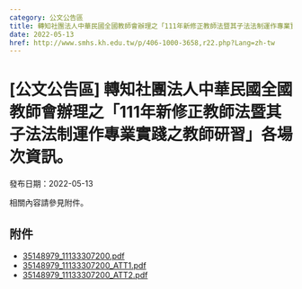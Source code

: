```yaml
---
category: 公文公告區
title: 轉知社團法人中華民國全國教師會辦理之「111年新修正教師法暨其子法法制運作專業實踐之教師研習」各場次資訊。
date: 2022-05-13
href: http://www.smhs.kh.edu.tw/p/406-1000-3658,r22.php?Lang=zh-tw
---
```


# [公文公告區] 轉知社團法人中華民國全國教師會辦理之「111年新修正教師法暨其子法法制運作專業實踐之教師研習」各場次資訊。

發布日期：2022-05-13

相關內容請參見附件。

## 附件

- [35148979_11133307200.pdf](https://www.smhs.kh.edu.tw/var/file/0/1000/attach/69/pta_3433_8320081_07701.pdf)
- [35148979_11133307200_ATT1.pdf](https://www.smhs.kh.edu.tw/var/file/0/1000/attach/69/pta_3434_9875718_07701.pdf)
- [35148979_11133307200_ATT2.pdf](https://www.smhs.kh.edu.tw/var/file/0/1000/attach/69/pta_3435_3992629_07701.pdf)
